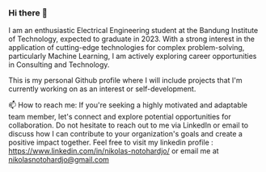 ### Hi there 👋

<!--
**Nikolas13219041/Nikolas13219041** is a ✨ _special_ ✨ repository because its `README.md` (this file) appears on your GitHub profile.

Here are some ideas to get you started:

- 🔭 I’m currently working on ...
- 🌱 I’m currently learning ...
- 👯 I’m looking to collaborate on ...
- 🤔 I’m looking for help with ...
- 💬 Ask me about ...
- 📫 How to reach me: ...
- 😄 Pronouns: ...
- ⚡ Fun fact: ...
-->

I am an enthusiastic Electrical Engineering student at the Bandung Institute of Technology, expected to graduate in 2023. With a strong interest in the application of cutting-edge technologies for complex problem-solving, particularly Machine Learning, I am actively exploring career opportunities in Consulting and Technology.

This is my personal Github profile where I will include projects that I'm currently working on as an interest or self-development.

📫 How to reach me: If you're seeking a highly motivated and adaptable team member, let's connect and explore potential opportunities for collaboration. Do not hesitate to reach out to me via LinkedIn or email to discuss how I can contribute to your organization's goals and create a positive impact together.
Feel free to visit my linkedin profile : https://www.linkedin.com/in/nikolas-notohardjo/ or email me at nikolasnotohardjo@gmail.com
